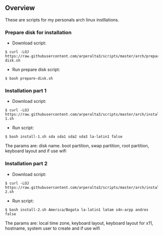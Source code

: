 ## Overview

These are scripts for my personals arch linux instllations.

### Prepare disk for installation

+ Download script:

```
$ curl -LOJ https://raw.githubusercontent.com/arperalta3/scripts/master/arch/prepare-disk.sh
```

+ Run prepare disk script:

 ```
$ bash prepare-disk.sh
```

### Installation part 1

+ Download script:

```
$ curl -LOJ https://raw.githubusercontent.com/arperalta3/scripts/master/arch/install-1.sh
```

+ Run script:

 ```
$ bash install-1.sh sda sda1 sda2 sda3 la-latin1 false
```
The params are: disk name. boot partition, swap partition, root partition, keyboard layout and if use wifi

### Installation part 2

+ Download script:

```
$ curl -LOJ https://raw.githubusercontent.com/arperalta3/scripts/master/arch/install-2.sh
```

+ Run script:

 ```
$ bash install-2.sh America/Bogota la-latin1 latam s4n-arpp andres false
```
The params are: local time zone, keyboard layout, keyboard layout for x11, hostname, system user to create and if use wifi
